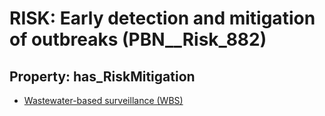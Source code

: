 # RISK: __Early detection and mitigation of outbreaks__ (PBN__Risk_882)

## Property: has_RiskMitigation

* [Wastewater-based surveillance (WBS)](PBN__RiskMitigation_1205)

